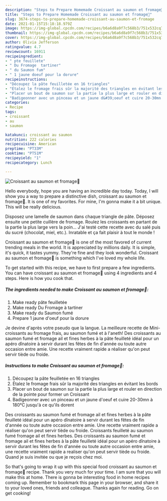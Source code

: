 ```yaml
---
description: "Steps to Prepare Homemade Croissant au saumon et fromage🧀"
title: "Steps to Prepare Homemade Croissant au saumon et fromage🧀"
slug: 3674-steps-to-prepare-homemade-croissant-au-saumon-et-fromage
date: 2021-01-15T15:18:18.979Z
image: https://img-global.cpcdn.com/recipes/b6a6d8a9f7c568b3/751x532cq70/croissant-au-saumon-et-fromage🧀-photo-principale-de-la-recette.jpg
thumbnail: https://img-global.cpcdn.com/recipes/b6a6d8a9f7c568b3/751x532cq70/croissant-au-saumon-et-fromage🧀-photo-principale-de-la-recette.jpg
cover: https://img-global.cpcdn.com/recipes/b6a6d8a9f7c568b3/751x532cq70/croissant-au-saumon-et-fromage🧀-photo-principale-de-la-recette.jpg
author: Olivia Jefferson
ratingvalue: 4.7
reviewcount: 16911
recipeingredient:
- " pte feuillete"
- " Du Fromage  tartiner"
- " du Saumon fum"
- " 1 jaune doeuf pour la dorure"
recipeinstructions:
- "Découpez la pâte feuilletée en 16 triangles"
- "Étalez le fromage frais sûr la majorité des triangles en évitant les bords"
- "Placer un bout de saumon sur la partie la plus large et rouler en direction de la pointe pour former un Croissant"
- "Badigeonner avec un pinceau et un jaune d&#39;oeuf et cuire 20-30mn à 180°C jusqu&#39;à ce qu&#39;ils dorent"
categories:
- Recipe
tags:
- croissant
- au
- saumon

katakunci: croissant au saumon 
nutrition: 222 calories
recipecuisine: American
preptime: "PT33M"
cooktime: "PT51M"
recipeyield: "1"
recipecategory: Lunch

---
```



![Croissant au saumon et fromage🧀](https://img-global.cpcdn.com/recipes/b6a6d8a9f7c568b3/751x532cq70/croissant-au-saumon-et-fromage🧀-photo-principale-de-la-recette.jpg)

Hello everybody, hope you are having an incredible day today. Today, I will show you a way to prepare a distinctive dish, croissant au saumon et fromage🧀. It is one of my favorites. For mine, I'm gonna make it a bit unique. This will be really delicious.

Disposez une lamelle de saumon dans chaque triangle de pâte. Déposez ensuite une petite cuillère de fromage. Roulez les croissants en partant de la partie la plus large vers la poin… J&#39;ai testé cette recette avec du salé puis du sucré (chocolat, miel, etc.). Inratable et ça fait plaisir à tout le monde !

Croissant au saumon et fromage🧀 is one of the most favored of current trending meals in the world. It is appreciated by millions daily. It is simple, it's quick, it tastes yummy. They're fine and they look wonderful. Croissant au saumon et fromage🧀 is something which I've loved my whole life.


To get started with this recipe, we have to first prepare a few ingredients. You can have croissant au saumon et fromage🧀 using 4 ingredients and 4 steps. Here is how you cook that.

<!--inarticleads1-->

##### The ingredients needed to make Croissant au saumon et fromage🧀:

1. Make ready  pâte feuilletée
1. Make ready  Du Fromage à tartiner
1. Make ready  du Saumon fumé
1. Prepare  1 jaune d&#39;oeuf pour la dorure


Je devine d&#39;après votre pseudo que la langue. La meilleure recette de Mini-croissants au fromage frais, au saumon fumé et à l&#39;aneth! Des croissants au saumon fumé et fromage ail et fines herbes à la pâte feuilleté idéal pour un apéro dînatoire à servir durant les fêtes de fin d&#39;année ou toute autre occasion entre amie. Une recette vraiment rapide a réaliser qu&#39;on peut servir tiède ou froide. 

<!--inarticleads2-->

##### Instructions to make Croissant au saumon et fromage🧀:

1. Découpez la pâte feuilletée en 16 triangles
1. Étalez le fromage frais sûr la majorité des triangles en évitant les bords
1. Placer un bout de saumon sur la partie la plus large et rouler en direction de la pointe pour former un Croissant
1. Badigeonner avec un pinceau et un jaune d&#39;oeuf et cuire 20-30mn à 180°C jusqu&#39;à ce qu&#39;ils dorent


Des croissants au saumon fumé et fromage ail et fines herbes à la pâte feuilleté idéal pour un apéro dînatoire à servir durant les fêtes de fin d&#39;année ou toute autre occasion entre amie. Une recette vraiment rapide a réaliser qu&#39;on peut servir tiède ou froide. Croissants feuilleté au saumon fumé fromage ail et fines herbes. Des croissants au saumon fumé et fromage ail et fines herbes à la pâte feuilleté idéal pour un apéro dînatoire à servir durant les fêtes de fin d&#39;année ou toute autre occasion entre amie, une recette vraiment rapide a realiser qu&#39;on peut servir tiède ou froide. Quand je suis invitée ou que je reçois chez moi. 

So that's going to wrap it up with this special food croissant au saumon et fromage🧀 recipe. Thank you very much for your time. I am sure that you will make this at home. There is gonna be interesting food in home recipes coming up. Remember to bookmark this page in your browser, and share it to your loved ones, friends and colleague. Thanks again for reading. Go on get cooking!
